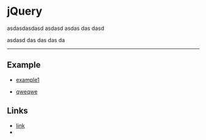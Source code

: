 # jQuery

asdasdasdasd
asdasd
asdas
das
dasd

asdasd
das
das
das
da

---


## Example

- [example1](../examples/test.html)
* [qweqwe](asdasdasd)


## Links

- [link](www.nettuts.com)
- 

